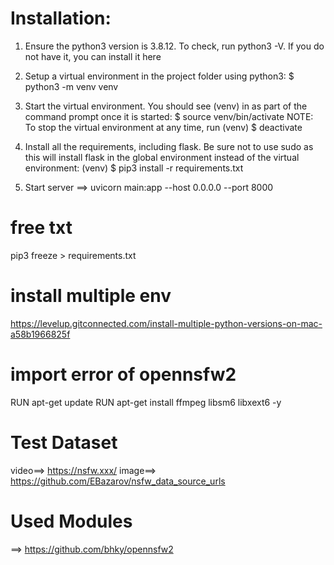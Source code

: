 #  Installation:

1. Ensure the python3 version is 3.8.12. To check, run python3 -V. If you do not have it, you can install it here

2. Setup a virtual environment in the project folder using python3: $ python3 -m venv venv

3. Start the virtual environment. You should see (venv) in as part of the command prompt once it is started: $ source venv/bin/activate 
NOTE: To stop the virtual environment at any time, run (venv) $ deactivate

4. Install all the requirements, including flask. Be sure not to use sudo as this will install flask in the global environment instead of the virtual environment: (venv) $ pip3 install -r requirements.txt

5. Start server ==> uvicorn main:app --host 0.0.0.0 --port 8000

# free txt
pip3 freeze > requirements.txt

# install multiple env
https://levelup.gitconnected.com/install-multiple-python-versions-on-mac-a58b1966825f

# import error of opennsfw2
RUN apt-get update
RUN apt-get install ffmpeg libsm6 libxext6  -y


# Test Dataset 

video==> https://nsfw.xxx/
image==> https://github.com/EBazarov/nsfw_data_source_urls

# Used Modules
==> https://github.com/bhky/opennsfw2

